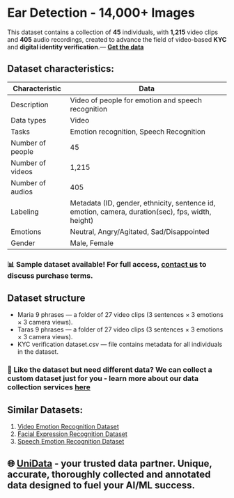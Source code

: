 # Ear Detection - 14,000+ Images
This dataset contains a collection of **45** individuals, with **1,215** video clips and **405** audio recordings, created to advance the field of video-based **KYC** and **digital identity verification**.— **[Get the data](https://unidata.pro/datasets/speech-and-emotion-video-dataset-for-kyc-verification/?utm_source=github-biometrics&utm_medium=referral&utm_campaign=kyc-verification-dataset)**

## Dataset characteristics:
| Characteristic          | Data                                                                                             |
|-------------------------|--------------------------------------------------------------------------------------------------|
| Description             | Video of people for emotion and speech recognition                                               |
| Data types              | Video                                                                                            |
| Tasks                   | Emotion recognition, Speech Recognition                                                          |
| Number of people        | 45                                                                                               |
| Number of videos        | 1,215                                                                                            |
| Number of audios        | 405                                                                                              |
| Labeling                | Metadata (ID, gender, ethnicity, sentence id, emotion, camera, duration(sec), fps, width, height)|
| Emotions                | Neutral, Angry/Agitated, Sad/Disappointed                                                        |
| Gender                  | Male, Female                                                                                     |

### 📊 Sample dataset available! For full access, [contact us](https://unidata.pro/datasets/speech-and-emotion-video-dataset-for-kyc-verification/?utm_source=github-biometrics&utm_medium=referral&utm_campaign=kyc-verification-dataset) to discuss purchase terms.

## Dataset structure
- Maria 9 phrases —  a folder of 27 video clips (3 sentences × 3 emotions × 3 camera views).
- Taras 9 phrases —  a folder of 27 video clips (3 sentences × 3 emotions × 3 camera views).
- KYC verification dataset.csv — file contains metadata for all individuals in the dataset.

### 🧩 Like the dataset but need different data? We can collect a custom dataset just for you - learn more about our data collection services [here](https://unidata.pro/datasets/speech-and-emotion-video-dataset-for-kyc-verification/?utm_source=github-biometrics&utm_medium=referral&utm_campaign=kyc-verification-dataset)

## Similar Datasets:
1. [Video Emotion Recognition Dataset](https://unidata.pro/datasets/video-emotion-recognition-dataset/?utm_source=github-biometrics&utm_medium=referral&utm_campaign=kyc-verification-dataset)
2. [Facial Expression Recognition Dataset](https://unidata.pro/datasets/facial-expression-recognition-dataset/?utm_source=github-biometrics&utm_medium=referral&utm_campaign=kyc-verification-dataset)
3. [Speech Emotion Recognition Dataset](https://unidata.pro/datasets/speech-emotion-recognition/?utm_source=github-biometrics&utm_medium=referral&utm_campaign=kyc-verification-dataset)

## 🌐 [UniData](https://unidata.pro/datasets/speech-and-emotion-video-dataset-for-kyc-verification/?utm_source=github-biometrics&utm_medium=referral&utm_campaign=kyc-verification-dataset) - your trusted data partner. Unique, accurate, thoroughly collected and annotated data designed to fuel your AI/ML success.
